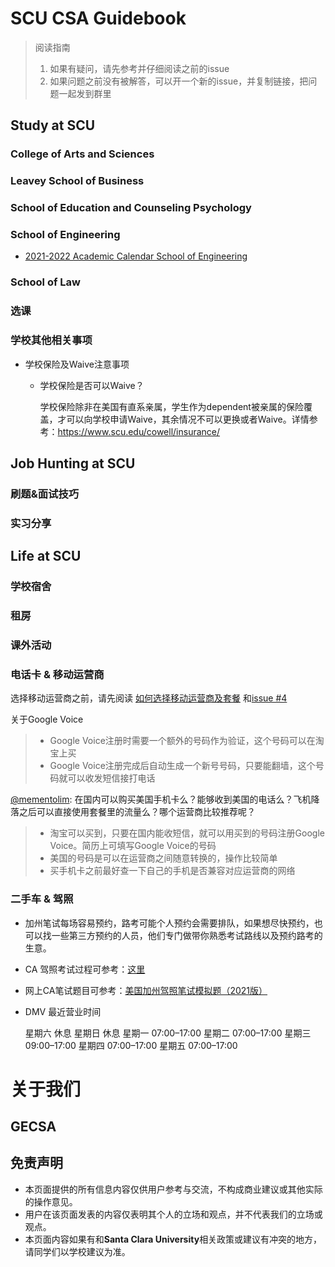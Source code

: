 # SCU CSA Guidebook

> 阅读指南
> 1. 如果有疑问，请先参考并仔细阅读之前的issue
> 2. 如果问题之前没有被解答，可以开一个新的issue，并复制链接，把问题一起发到群里

## **Study at SCU**

### College of Arts and Sciences

### Leavey School of Business

### School of Education and Counseling Psychology

### **School of Engineering**

* [2021-2022 Academic Calendar School of Engineering](https://www.scu.edu/media/school-of-engineering/pdfs/graduate-engineering/2021-2022-GRADUATE-ENGR-ACADEMIC-CALENDAR.pdf)

### **School of Law**

### **选课**

### **学校其他相关事项**

* 学校保险及Waive注意事项

  * 学校保险是否可以Waive？
  
    学校保险除非在美国有直系亲属，学生作为dependent被亲属的保险覆盖，才可以向学校申请Waive，其余情况不可以更换或者Waive。详情参考：https://www.scu.edu/cowell/insurance/

## **Job Hunting at SCU**

### **刷题&面试技巧**

### **实习分享**

## **Life at SCU**

### **学校宿舍**

### **租房**

### **课外活动**

### **电话卡 & 移动运营商**

选择移动运营商之前，请先阅读 [如何选择移动运营商及套餐](https://www.uscreditcardguide.com/how-to-choose-your-wireless-provider-and-plan/) 和[issue #4](https://github.com/elviswxy/SCU_CSA_Guidebook/issues/4)

关于Google Voice
>  - Google Voice注册时需要一个额外的号码作为验证，这个号码可以在淘宝上买
>  - Google Voice注册完成后自动生成一个新号号码，只要能翻墙，这个号码就可以收发短信接打电话

[@mementolim](https://github.com/elviswxy/SCU_CSA_Guidebook/issues/4#issue-941193692): 在国内可以购买美国手机卡么？能够收到美国的电话么？飞机降落之后可以直接使用套餐里的流量么？哪个运营商比较推荐呢？
> - 淘宝可以买到，只要在国内能收短信，就可以用买到的号码注册Google Voice。简历上可填写Google Voice的号码
> - 美国的号码是可以在运营商之间随意转换的，操作比较简单
> - 买手机卡之前最好查一下自己的手机是否兼容对应运营商的网络 

### **二手车 & 驾照**

* 加州笔试每场容易预约，路考可能个人预约会需要排队，如果想尽快预约，也可以找一些第三方预约的人员，他们专门做带你熟悉考试路线以及预约路考的生意。

* CA 驾照考试过程可参考：[这里](https://www.guruin.com/articles/611)

* 网上CA笔试题目可参考：[美国加州驾照笔试模拟题（2021版）](https://pass-dmv-test.com/quiz-1-zh.html)

* DMV 最近营业时间

    星期六	休息
    星期日	休息
    星期一	07:00–17:00
    星期二	07:00–17:00
    星期三	09:00–17:00
    星期四	07:00–17:00
    星期五	07:00–17:00

# **关于我们**

## **GECSA**

## **免责声明**

* 本页面提供的所有信息内容仅供用户参考与交流，不构成商业建议或其他实际的操作意见。
* 用户在该页面发表的内容仅表明其个人的立场和观点，并不代表我们的立场或观点。
* 本页面内容如果有和**Santa Clara University**相关政策或建议有冲突的地方，请同学们以学校建议为准。
